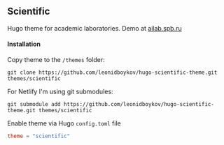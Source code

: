 ## Scientific

Hugo theme for academic laboratories. Demo at [ailab.spb.ru](https://ailab.spb.ru)

#### Installation

Copy theme to the `/themes` folder:

```
git clone https://github.com/leonidboykov/hugo-scientific-theme.git themes/scientific
```

For Netlify I'm using git submodules:

```
git submodule add https://github.com/leonidboykov/hugo-scientific-theme.git themes/scientific
```

Enable theme via Hugo `config.toml` file

```toml
theme = "scientific"
```

